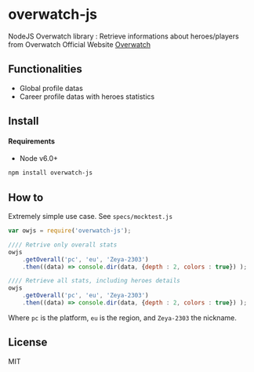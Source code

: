 # overwatch-js
NodeJS Overwatch library : Retrieve informations about heroes/players from Overwatch Official Website [Overwatch](https://playoverwatch.com)

## Functionalities
* Global profile datas
* Career profile datas with heroes statistics

## Install

#### Requirements
* Node v6.0+

```bash
npm install overwatch-js
```

## How to

Extremely simple use case. See `specs/mocktest.js`

``` javascript
var owjs = require('overwatch-js');

//// Retrive only overall stats
owjs
    .getOverall('pc', 'eu', 'Zeya-2303')
    .then((data) => console.dir(data, {depth : 2, colors : true}) );

//// Retrieve all stats, including heroes details
owjs
    .getOverall('pc', 'eu', 'Zeya-2303')
    .then((data) => console.dir(data, {depth : 2, colors : true}) );
```

Where `pc` is the platform, `eu` is the region, and `Zeya-2303` the nickname. 

## License
MIT
